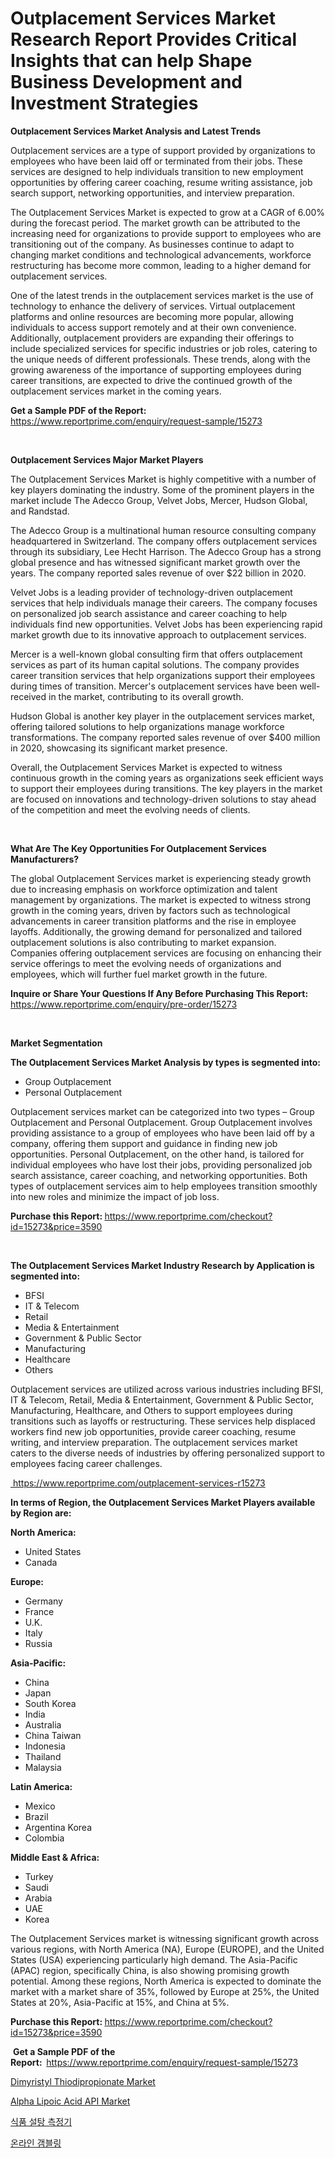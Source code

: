 <p><h1>Outplacement Services Market Research Report Provides Critical Insights that can help Shape Business Development and Investment Strategies</h1></p><p><strong>Outplacement Services Market Analysis and Latest Trends</strong></p>
<p><p>Outplacement services are a type of support provided by organizations to employees who have been laid off or terminated from their jobs. These services are designed to help individuals transition to new employment opportunities by offering career coaching, resume writing assistance, job search support, networking opportunities, and interview preparation.</p><p>The Outplacement Services Market is expected to grow at a CAGR of 6.00% during the forecast period. The market growth can be attributed to the increasing need for organizations to provide support to employees who are transitioning out of the company. As businesses continue to adapt to changing market conditions and technological advancements, workforce restructuring has become more common, leading to a higher demand for outplacement services.</p><p>One of the latest trends in the outplacement services market is the use of technology to enhance the delivery of services. Virtual outplacement platforms and online resources are becoming more popular, allowing individuals to access support remotely and at their own convenience. Additionally, outplacement providers are expanding their offerings to include specialized services for specific industries or job roles, catering to the unique needs of different professionals. These trends, along with the growing awareness of the importance of supporting employees during career transitions, are expected to drive the continued growth of the outplacement services market in the coming years.</p></p>
<p><strong>Get a Sample PDF of the Report:&nbsp;</strong> <a href="https://www.reportprime.com/enquiry/request-sample/15273">https://www.reportprime.com/enquiry/request-sample/15273</a></p>
<p>&nbsp;</p>
<p><strong>Outplacement Services Major Market Players</strong></p>
<p><p>The Outplacement Services Market is highly competitive with a number of key players dominating the industry. Some of the prominent players in the market include The Adecco Group, Velvet Jobs, Mercer, Hudson Global, and Randstad.</p><p>The Adecco Group is a multinational human resource consulting company headquartered in Switzerland. The company offers outplacement services through its subsidiary, Lee Hecht Harrison. The Adecco Group has a strong global presence and has witnessed significant market growth over the years. The company reported sales revenue of over $22 billion in 2020.</p><p>Velvet Jobs is a leading provider of technology-driven outplacement services that help individuals manage their careers. The company focuses on personalized job search assistance and career coaching to help individuals find new opportunities. Velvet Jobs has been experiencing rapid market growth due to its innovative approach to outplacement services.</p><p>Mercer is a well-known global consulting firm that offers outplacement services as part of its human capital solutions. The company provides career transition services that help organizations support their employees during times of transition. Mercer's outplacement services have been well-received in the market, contributing to its overall growth.</p><p>Hudson Global is another key player in the outplacement services market, offering tailored solutions to help organizations manage workforce transformations. The company reported sales revenue of over $400 million in 2020, showcasing its significant market presence.</p><p>Overall, the Outplacement Services Market is expected to witness continuous growth in the coming years as organizations seek efficient ways to support their employees during transitions. The key players in the market are focused on innovations and technology-driven solutions to stay ahead of the competition and meet the evolving needs of clients.</p></p>
<p>&nbsp;</p>
<p><strong>What Are The Key Opportunities For Outplacement Services Manufacturers?</strong></p>
<p><p>The global Outplacement Services market is experiencing steady growth due to increasing emphasis on workforce optimization and talent management by organizations. The market is expected to witness strong growth in the coming years, driven by factors such as technological advancements in career transition platforms and the rise in employee layoffs. Additionally, the growing demand for personalized and tailored outplacement solutions is also contributing to market expansion. Companies offering outplacement services are focusing on enhancing their service offerings to meet the evolving needs of organizations and employees, which will further fuel market growth in the future.</p></p>
<p><strong>Inquire or Share Your Questions If Any Before Purchasing This Report:</strong> <a href="https://www.reportprime.com/enquiry/pre-order/15273">https://www.reportprime.com/enquiry/pre-order/15273</a></p>
<p>&nbsp;</p>
<p><strong>Market Segmentation</strong></p>
<p><strong>The Outplacement Services Market Analysis by types is segmented into:</strong></p>
<p><ul><li>Group Outplacement</li><li>Personal Outplacement</li></ul></p>
<p><p>Outplacement services market can be categorized into two types – Group Outplacement and Personal Outplacement. Group Outplacement involves providing assistance to a group of employees who have been laid off by a company, offering them support and guidance in finding new job opportunities. Personal Outplacement, on the other hand, is tailored for individual employees who have lost their jobs, providing personalized job search assistance, career coaching, and networking opportunities. Both types of outplacement services aim to help employees transition smoothly into new roles and minimize the impact of job loss.</p></p>
<p><strong>Purchase this Report:&nbsp;</strong><a href="https://www.reportprime.com/checkout?id=15273&price=3590">https://www.reportprime.com/checkout?id=15273&price=3590</a></p>
<p>&nbsp;</p>
<p><strong>The Outplacement Services Market Industry Research by Application is segmented into:</strong></p>
<p><ul><li>BFSI</li><li>IT & Telecom</li><li>Retail</li><li>Media & Entertainment</li><li>Government & Public Sector</li><li>Manufacturing</li><li>Healthcare</li><li>Others</li></ul></p>
<p><p>Outplacement services are utilized across various industries including BFSI, IT & Telecom, Retail, Media & Entertainment, Government & Public Sector, Manufacturing, Healthcare, and Others to support employees during transitions such as layoffs or restructuring. These services help displaced workers find new job opportunities, provide career coaching, resume writing, and interview preparation. The outplacement services market caters to the diverse needs of industries by offering personalized support to employees facing career challenges.</p></p>
<p><a href="https://www.reportprime.com/outplacement-services-r15273">&nbsp;https://www.reportprime.com/outplacement-services-r15273</a></p>
<p><strong>In terms of Region, the Outplacement Services Market Players available by Region are:</strong></p>
<p>
    <p> <strong> North America: </strong>
        <ul>
            <li>United States</li>
            <li>Canada</li>
        </ul>
        </p> 
    <p> <strong> Europe: </strong>
        <ul>
            <li>Germany</li>
            <li>France</li>
            <li>U.K.</li>
            <li>Italy</li>
            <li>Russia</li>
        </ul>
        </p> 
    <p> <strong> Asia-Pacific: </strong>
        <ul>
            <li>China</li>
            <li>Japan</li>
            <li>South Korea</li>
            <li>India</li>
            <li>Australia</li>
            <li>China Taiwan</li>
            <li>Indonesia</li>
            <li>Thailand</li>
            <li>Malaysia</li>
        </ul>
        </p> 
    <p> <strong> Latin America: </strong>
        <ul>
            <li>Mexico</li>
            <li>Brazil</li>
            <li>Argentina Korea</li>
            <li>Colombia</li>
        </ul>
        </p> 
    <p> <strong> Middle East & Africa: </strong>
        <ul>
            <li>Turkey</li>
            <li>Saudi</li>
            <li>Arabia</li>
            <li>UAE</li>
            <li>Korea</li>
        </ul>
    </p>
    </p>
<p><p>The Outplacement Services market is witnessing significant growth across various regions, with North America (NA), Europe (EUROPE), and the United States (USA) experiencing particularly high demand. The Asia-Pacific (APAC) region, specifically China, is also showing promising growth potential. Among these regions, North America is expected to dominate the market with a market share of 35%, followed by Europe at 25%, the United States at 20%, Asia-Pacific at 15%, and China at 5%.</p></p>
<p><strong>Purchase this Report: </strong><a href="https://www.reportprime.com/checkout?id=15273&price=3590">https://www.reportprime.com/checkout?id=15273&price=3590</a></p>
<p>&nbsp;<strong>Get a Sample PDF of the Report:&nbsp;&nbsp;</strong><a href="https://www.reportprime.com/enquiry/request-sample/15273">https://www.reportprime.com/enquiry/request-sample/15273</a></p>
<p><strong></strong></p>
<p><p><a href="https://www.linkedin.com/pulse/dimyristyl-thiodipropionate-market-provides-comprehensive-analysis-khqfe?trackingId=Z3yw%2Fs9cHoCEObdnXAgeMA%3D%3D">Dimyristyl Thiodipropionate Market</a></p><p><a href="https://www.linkedin.com/pulse/alpha-lipoic-acid-api-market-challenges-opportunities-vuqme?trackingId=JGR62hOSZeKnIQ%2BFJ73pkA%3D%3D">Alpha Lipoic Acid API Market</a></p><p><a href="https://medium.com/@cheddar67856/%EC%8B%9D%ED%92%88-%EC%84%A4%ED%83%95-%EB%AF%B8%ED%84%B0-%EC%8B%9C%EC%9E%A5-%EA%B7%9C%EB%AA%A8-cagr-%ED%8A%B8%EB%A0%8C%EB%93%9C-2024-2030-758614a46a04">식품 설탕 측정기</a></p><p><a href="https://medium.com/@leonidasalazar756/%EC%98%A8%EB%9D%BC%EC%9D%B8-%EB%8F%84%EB%B0%95-%EC%8B%9C%EC%9E%A5-%EB%B3%B4%EA%B3%A0%EC%84%9C%EB%8A%94%EC%9D%B4-%EC%8B%9C%EC%9E%A5%EC%9D%98-%EC%B5%9C%EC%8B%A0-%EB%8F%99%ED%96%A5%EA%B3%BC-%EC%84%B1%EC%9E%A5-%EA%B8%B0%ED%9A%8C%EB%A5%BC-%EB%B3%B4%EC%97%AC%EC%A4%8D%EB%8B%88%EB%8B%A4-98a653b9af61">온라인 갬블링</a></p></p>